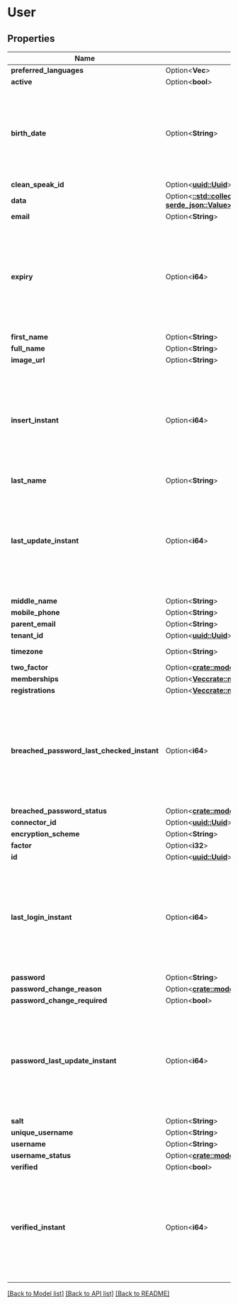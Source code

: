 # User

## Properties

Name | Type | Description | Notes
------------ | ------------- | ------------- | -------------
**preferred_languages** | Option<**Vec<String>**> |  | [optional]
**active** | Option<**bool**> |  | [optional]
**birth_date** | Option<**String**> | A date without a time-zone in the ISO-8601 calendar system, such as 2007-12-03. | [optional]
**clean_speak_id** | Option<[**uuid::Uuid**](uuid::Uuid.md)> |  | [optional]
**data** | Option<[**::std::collections::HashMap<String, serde_json::Value>**](serde_json::Value.md)> |  | [optional]
**email** | Option<**String**> |  | [optional]
**expiry** | Option<**i64**> | The number of milliseconds since the unix epoch: January 1, 1970 00:00:00 UTC. This value is always in UTC. | [optional]
**first_name** | Option<**String**> |  | [optional]
**full_name** | Option<**String**> |  | [optional]
**image_url** | Option<**String**> |  | [optional]
**insert_instant** | Option<**i64**> | The number of milliseconds since the unix epoch: January 1, 1970 00:00:00 UTC. This value is always in UTC. | [optional]
**last_name** | Option<**String**> |  | [optional]
**last_update_instant** | Option<**i64**> | The number of milliseconds since the unix epoch: January 1, 1970 00:00:00 UTC. This value is always in UTC. | [optional]
**middle_name** | Option<**String**> |  | [optional]
**mobile_phone** | Option<**String**> |  | [optional]
**parent_email** | Option<**String**> |  | [optional]
**tenant_id** | Option<[**uuid::Uuid**](uuid::Uuid.md)> |  | [optional]
**timezone** | Option<**String**> | Timezone Identifier | [optional]
**two_factor** | Option<[**crate::models::UserTwoFactorConfiguration**](UserTwoFactorConfiguration.md)> |  | [optional]
**memberships** | Option<[**Vec<crate::models::GroupMember>**](GroupMember.md)> |  | [optional]
**registrations** | Option<[**Vec<crate::models::UserRegistration>**](UserRegistration.md)> |  | [optional]
**breached_password_last_checked_instant** | Option<**i64**> | The number of milliseconds since the unix epoch: January 1, 1970 00:00:00 UTC. This value is always in UTC. | [optional]
**breached_password_status** | Option<[**crate::models::BreachedPasswordStatus**](BreachedPasswordStatus.md)> |  | [optional]
**connector_id** | Option<[**uuid::Uuid**](uuid::Uuid.md)> |  | [optional]
**encryption_scheme** | Option<**String**> |  | [optional]
**factor** | Option<**i32**> |  | [optional]
**id** | Option<[**uuid::Uuid**](uuid::Uuid.md)> |  | [optional]
**last_login_instant** | Option<**i64**> | The number of milliseconds since the unix epoch: January 1, 1970 00:00:00 UTC. This value is always in UTC. | [optional]
**password** | Option<**String**> |  | [optional]
**password_change_reason** | Option<[**crate::models::ChangePasswordReason**](ChangePasswordReason.md)> |  | [optional]
**password_change_required** | Option<**bool**> |  | [optional]
**password_last_update_instant** | Option<**i64**> | The number of milliseconds since the unix epoch: January 1, 1970 00:00:00 UTC. This value is always in UTC. | [optional]
**salt** | Option<**String**> |  | [optional]
**unique_username** | Option<**String**> |  | [optional]
**username** | Option<**String**> |  | [optional]
**username_status** | Option<[**crate::models::ContentStatus**](ContentStatus.md)> |  | [optional]
**verified** | Option<**bool**> |  | [optional]
**verified_instant** | Option<**i64**> | The number of milliseconds since the unix epoch: January 1, 1970 00:00:00 UTC. This value is always in UTC. | [optional]

[[Back to Model list]](../README.md#documentation-for-models) [[Back to API list]](../README.md#documentation-for-api-endpoints) [[Back to README]](../README.md)


